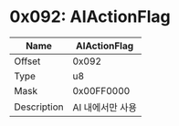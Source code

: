 # 0x092: AIActionFlag

| Name | AIActionFlag |
| ----| ------------ |
| Offset | 0x092 |
| Type | u8 |
| Mask | 0x00FF0000 |
| Description | AI 내에서만 사용 |<br>

